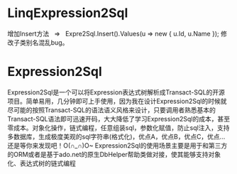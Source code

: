 # LinqExpression2Sql
增加Insert方法   =>   Expre2Sql.Insert<UserInfo>().Values(u => new { u.Id, u.Name });
修改子类别名混乱bug。

# Expression2Sql
Expression2Sql是一个可以将Expression表达式树解析成Transact-SQL的开源项目。简单易用，几分钟即可上手使用，因为我在设计Expression2Sql的时候就尽可能的按照Transact-SQL的语法语义风格来设计，只要调用者熟悉基本的Transact-SQL语法即可迅速开码，大大降低了学习Expression2Sql的成本，甚至零成本。对象化操作，链式编程，任意组装sql，参数化赋值，防止sql注入，支持多数据库，生成极度美观的sql字符串(格式化)，优点A，优点B，优点C，优点...还是等你来发现吧！O(∩_∩)O~ Expression2Sql的使用场景主要是用于和第三方的ORM或者是基于ado.net的原生DbHelper帮助类做对接，使其能够支持对象化、表达式树的链式编程
